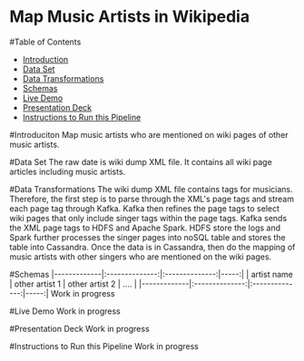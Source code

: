 # Map Music Artists in Wikipedia

#Table of Contents

* [Introduction](https://github.com/Zorigt/wiki_dump_etl/blob/master/README.md#introduciton)
* [Data Set](https://github.com/Zorigt/wiki_dump_etl/blob/master/README.md#data-set)
* [Data Transformations](https://github.com/Zorigt/wiki_dump_etl/blob/master/README.md#data-transformations)
* [Schemas](https://github.com/Zorigt/wiki_dump_etl/blob/master/README.md#schemas)
* [Live Demo](https://github.com/Zorigt/wiki_dump_etl/blob/master/README.md#live-demo)
* [Presentation Deck](https://github.com/Zorigt/wiki_dump_etl/blob/master/README.md#presentation-deck)
* [Instructions to Run this Pipeline](https://github.com/Zorigt/wiki_dump_etl/blob/master/README.md#instructions-to-run-this-pipeline)

#Introduciton
Map music artists who are mentioned on wiki pages of other music artists. 

#Data Set
The raw date is wiki dump XML file. It contains all wiki page articles including music artists. 

#Data Transformations
The wiki dump XML file contains tags for musicians. Therefore, the first step is to parse through the XML's page tags and stream each page tag through Kafka. Kafka then refines the page tags to select wiki pages that only include singer tags within the page tags. Kafka sends the XML page tags to HDFS and Apache Spark. HDFS store the logs and Spark further processes the singer pages into noSQL table and stores the table into Cassandra. Once the data is in Cassandra, then do the mapping of music artists with other singers who are mentioned on the wiki pages. 

#Schemas
|-------------|:--------------:|:--------------:|-----:|
| artist name | other artist 1 | other artist 2 | .... |
|-------------|:--------------:|:--------------:|-----:|
Work in progress

#Live Demo
Work in progress

#Presentation Deck
Work in progress

#Instructions to Run this Pipeline
Work in progress
